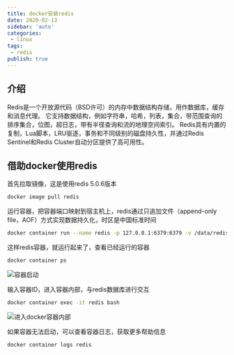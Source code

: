 ```yaml
---
title: docker安装redis
date: 2020-02-13
sidebar: 'auto'
categories:
 - linux
tags:
 - redis
publish: true
---
```

## 介绍

Redis是一个开放源代码（BSD许可）的内存中数据结构存储，用作数据库，缓存和消息代理。 它支持数据结构，例如字符串，哈希，列表，集合，带范围查询的排序集合，位图，超日志，带有半径查询和流的地理空间索引。 Redis具有内置的复制，Lua脚本，LRU驱逐，事务和不同级别的磁盘持久性，并通过Redis Sentinel和Redis Cluster自动分区提供了高可用性。


## 借助docker使用redis

首先拉取镜像，这是使用redis 5.0.6版本

```bash
docker image pull redis
```

运行容器，把容器端口映射到宿主机上，redis通过只追加文件（append-only file，AOF）方式实现数据持久化，时区是中国标准时间

```bash
docker container run --name redis -p 127.0.0.1:6379:6379 -v /data/redis:/data -v /etc/localtime:/etc/localtime -d redis redis-server --appendonly yes
```

这样redis容器，就运行起来了，查看已经运行的容器

```bash
docker container ps
```

![容器启动](https://img.array.fun/img/2020/02/13/nw660nf1tnfo125.webp)


输入容器ID，进入容器内部，与redis数据库进行交互

```bash
docker container exec -it redis bash
```

![进入docker容器内部](https://img.array.fun/img/2020/02/13/netpic5dxsbuugq.webp)

如果容器无法启动，可以查看容器日志，获取更多帮助信息

```bash
docker container logs redis
```
